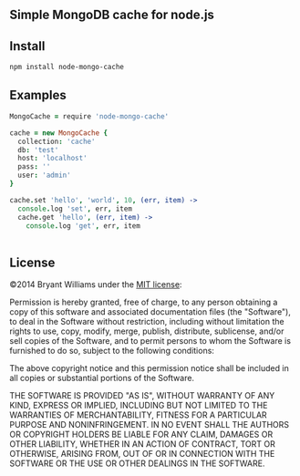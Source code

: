 ## Simple MongoDB cache for node.js

## Install
```bash
npm install node-mongo-cache
```

## Examples
```CoffeeScript
MongoCache = require 'node-mongo-cache'

cache = new MongoCache {
  collection: 'cache'
  db: 'test'
  host: 'localhost'
  pass: ''
  user: 'admin'  
}

cache.set 'hello', 'world', 10, (err, item) ->
  console.log 'set', err, item
  cache.get 'hello', (err, item) ->
    console.log 'get', err, item
  
```

## License
©2014 Bryant Williams under the [MIT license](http://www.opensource.org/licenses/mit-license.php):

Permission is hereby granted, free of charge, to any person obtaining a copy of this software and associated documentation files (the "Software"), to deal in the Software without restriction, including without limitation the rights to use, copy, modify, merge, publish, distribute, sublicense, and/or sell copies of the Software, and to permit persons to whom the Software is furnished to do so, subject to the following conditions:

The above copyright notice and this permission notice shall be included in all copies or substantial portions of the Software.

THE SOFTWARE IS PROVIDED "AS IS", WITHOUT WARRANTY OF ANY KIND, EXPRESS OR IMPLIED, INCLUDING BUT NOT LIMITED TO THE WARRANTIES OF MERCHANTABILITY, FITNESS FOR A PARTICULAR PURPOSE AND NONINFRINGEMENT. IN NO EVENT SHALL THE AUTHORS OR COPYRIGHT HOLDERS BE LIABLE FOR ANY CLAIM, DAMAGES OR OTHER LIABILITY, WHETHER IN AN ACTION OF CONTRACT, TORT OR OTHERWISE, ARISING FROM, OUT OF OR IN CONNECTION WITH THE SOFTWARE OR THE USE OR OTHER DEALINGS IN THE SOFTWARE.


